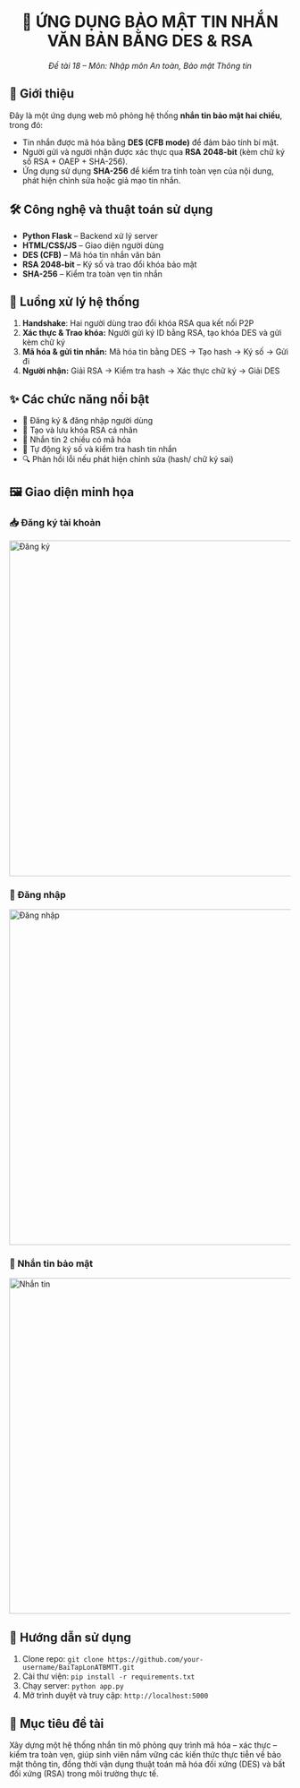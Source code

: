 <div align="center">
  <h1>🔐 ỨNG DỤNG BẢO MẬT TIN NHẮN VĂN BẢN BẰNG DES & RSA</h1>
  <p><em>Đề tài 18 – Môn: Nhập môn An toàn, Bảo mật Thông tin</em></p>
</div>

<div>
  <h2>📌 Giới thiệu</h2>
  <p>
    Đây là một ứng dụng web mô phỏng hệ thống <strong>nhắn tin bảo mật hai chiều</strong>, trong đó:
    <ul>
      <li>Tin nhắn được mã hóa bằng <strong>DES (CFB mode)</strong> để đảm bảo tính bí mật.</li>
      <li>Người gửi và người nhận được xác thực qua <strong>RSA 2048-bit</strong> (kèm chữ ký số RSA + OAEP + SHA-256).</li>
      <li>Ứng dụng sử dụng <strong>SHA-256</strong> để kiểm tra tính toàn vẹn của nội dung, phát hiện chỉnh sửa hoặc giả mạo tin nhắn.</li>
    </ul>
  </p>
</div>

<div>
  <h2>🛠️ Công nghệ và thuật toán sử dụng</h2>
  <ul>
    <li><strong>Python Flask</strong> – Backend xử lý server</li>
    <li><strong>HTML/CSS/JS</strong> – Giao diện người dùng</li>
    <li><strong>DES (CFB)</strong> – Mã hóa tin nhắn văn bản</li>
    <li><strong>RSA 2048-bit</strong> – Ký số và trao đổi khóa bảo mật</li>
    <li><strong>SHA-256</strong> – Kiểm tra toàn vẹn tin nhắn</li>
  </ul>
</div>

<div>
  <h2>🔁 Luồng xử lý hệ thống</h2>
  <ol>
    <li><strong>Handshake</strong>: Hai người dùng trao đổi khóa RSA qua kết nối P2P</li>
    <li><strong>Xác thực & Trao khóa:</strong> Người gửi ký ID bằng RSA, tạo khóa DES và gửi kèm chữ ký</li>
    <li><strong>Mã hóa & gửi tin nhắn:</strong> Mã hóa tin bằng DES → Tạo hash → Ký số → Gửi đi</li>
    <li><strong>Người nhận:</strong> Giải RSA → Kiểm tra hash → Xác thực chữ ký → Giải DES</li>
  </ol>
</div>

<div>
  <h2>✨ Các chức năng nổi bật</h2>
  <ul>
    <li>🔐 Đăng ký & đăng nhập người dùng</li>
    <li>🔑 Tạo và lưu khóa RSA cá nhân</li>
    <li>💬 Nhắn tin 2 chiều có mã hóa</li>
    <li>🧾 Tự động ký số và kiểm tra hash tin nhắn</li>
    <li>🔍 Phản hồi lỗi nếu phát hiện chỉnh sửa (hash/ chữ ký sai)</li>
  </ul>
</div>

<div>
  <h2>🖼️ Giao diện minh họa</h2>

  <h3>📥 Đăng ký tài khoản</h3>
  <img src="assets/register.png" alt="Đăng ký" width="600">

  <h3>🔐 Đăng nhập</h3>
  <img src="assets/login.png" alt="Đăng nhập" width="600">

  <h3>💬 Nhắn tin bảo mật</h3>
  <img src="assets/chat.png" alt="Nhắn tin" width="600">
</div>

<div>
  <h2>🚀 Hướng dẫn sử dụng</h2>
  <ol>
    <li>Clone repo: <code>git clone https://github.com/your-username/BaiTapLonATBMTT.git</code></li>
    <li>Cài thư viện: <code>pip install -r requirements.txt</code></li>
    <li>Chạy server: <code>python app.py</code></li>
    <li>Mở trình duyệt và truy cập: <code>http://localhost:5000</code></li>
  </ol>
</div>

<div>
  <h2>🎯 Mục tiêu đề tài</h2>
  <p>
    Xây dựng một hệ thống nhắn tin mô phỏng quy trình mã hóa – xác thực – kiểm tra toàn vẹn,
    giúp sinh viên nắm vững các kiến thức thực tiễn về bảo mật thông tin, đồng thời vận dụng thuật toán mã hóa
    đối xứng (DES) và bất đối xứng (RSA) trong môi trường thực tế.
  </p>
</div>


